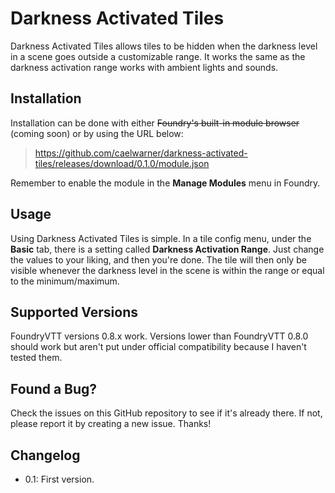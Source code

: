 # Darkness Activated Tiles

Darkness Activated Tiles allows tiles to be hidden when the darkness level in a scene goes outside a customizable range. It works the same as the darkness activation range works with ambient lights and sounds.

## Installation

Installation can be done with either ~~Foundry's built-in module browser~~ (coming soon) or by using the URL below:

> https://github.com/caelwarner/darkness-activated-tiles/releases/download/0.1.0/module.json

Remember to enable the module in the **Manage Modules** menu in Foundry.

## Usage

Using Darkness Activated Tiles is simple. In a tile config menu, under the **Basic** tab, there is a setting called **Darkness Activation Range**. Just change the values to your liking, and then you're done. The tile will then only be visible whenever the darkness level in the scene is within the range or equal to the minimum/maximum.

## Supported Versions

FoundryVTT versions 0.8.x work. Versions lower than FoundryVTT 0.8.0 should work but aren't put under official compatibility because I haven't tested them.

## Found a Bug?

Check the issues on this GitHub repository to see if it's already there. If not, please report it by creating a new issue. Thanks!

## Changelog

- 0.1: First version.
